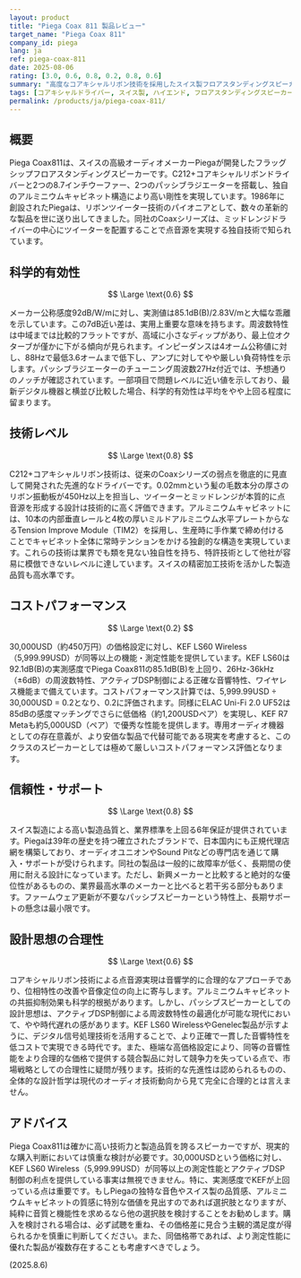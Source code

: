```yaml
---
layout: product
title: "Piega Coax 811 製品レビュー"
target_name: "Piega Coax 811"
company_id: piega
lang: ja
ref: piega-coax-811
date: 2025-08-06
rating: [3.0, 0.6, 0.8, 0.2, 0.8, 0.6]
summary: "高度なコアキシャルリボン技術を採用したスイス製フロアスタンディングスピーカー。優秀な技術力と信頼性を持つが、同等性能を大幅に安価で実現する競合製品の存在により、コストパフォーマンスに重大な課題を抱える。"
tags: [コアキシャルドライバー, スイス製, ハイエンド, フロアスタンディングスピーカー, リボンツイーター]
permalink: /products/ja/piega-coax-811/
---
```

## 概要

Piega Coax811は、スイスの高級オーディオメーカーPiegaが開発したフラッグシップフロアスタンディングスピーカーです。C212+コアキシャルリボンドライバーと2つの8.7インチウーファー、2つのパッシブラジエーターを搭載し、独自のアルミニウムキャビネット構造により高い剛性を実現しています。1986年に創設されたPiegaは、リボンツイーター技術のパイオニアとして、数々の革新的な製品を世に送り出してきました。同社のCoaxシリーズは、ミッドレンジドライバーの中心にツイーターを配置することで点音源を実現する独自技術で知られています。

## 科学的有効性

$$ \Large \text{0.6} $$

メーカー公称感度92dB/W/mに対し、実測値は85.1dB(B)/2.83V/mと大幅な乖離を示しています。この7dB近い差は、実用上重要な意味を持ちます。周波数特性は中域までは比較的フラットですが、高域に小さなディップがあり、最上位オクターブが僅かに下がる傾向が見られます。インピーダンスは4オーム公称値に対し、88Hzで最低3.6オームまで低下し、アンプに対してやや厳しい負荷特性を示します。パッシブラジエーターのチューニング周波数27Hz付近では、予想通りのノッチが確認されています。一部項目で問題レベルに近い値を示しており、最新デジタル機器と横並び比較した場合、科学的有効性は平均をやや上回る程度に留まります。

## 技術レベル

$$ \Large \text{0.8} $$

C212+コアキシャルリボン技術は、従来のCoaxシリーズの弱点を徹底的に見直して開発された先進的なドライバーです。0.02mmという髪の毛数本分の厚さのリボン振動板が450Hz以上を担当し、ツイーターとミッドレンジが本質的に点音源を形成する設計は技術的に高く評価できます。アルミニウムキャビネットには、10本の内部垂直レールと4枚の厚いミルドアルミニウム水平プレートからなるTension Improve Module（TIM2）を採用し、生産時に手作業で締め付けることでキャビネット全体に常時テンションをかける独創的な構造を実現しています。これらの技術は業界でも類を見ない独自性を持ち、特許技術として他社が容易に模倣できないレベルに達しています。スイスの精密加工技術を活かした製造品質も高水準です。

## コストパフォーマンス

$$ \Large \text{0.2} $$

30,000USD（約450万円）の価格設定に対し、KEF LS60 Wireless（5,999.99USD）が同等以上の機能・測定性能を提供しています。KEF LS60は92.1dB(B)の実測感度でPiega Coax811の85.1dB(B)を上回り、26Hz-36kHz（±6dB）の周波数特性、アクティブDSP制御による正確な音響特性、ワイヤレス機能まで備えています。コストパフォーマンス計算では、5,999.99USD ÷ 30,000USD = 0.2となり、0.2に評価されます。同様にELAC Uni-Fi 2.0 UF52は85dBの感度マッチングでさらに低価格（約1,200USDペア）を実現し、KEF R7 Metaも約5,000USD（ペア）で優秀な性能を提供します。専用オーディオ機器としての存在意義が、より安価な製品で代替可能である現実を考慮すると、このクラスのスピーカーとしては極めて厳しいコストパフォーマンス評価となります。

## 信頼性・サポート

$$ \Large \text{0.8} $$

スイス製造による高い製造品質と、業界標準を上回る6年保証が提供されています。Piegaは39年の歴史を持つ確立されたブランドで、日本国内にも正規代理店網を構築しており、オーディオユニオンやSound Pitなどの専門店を通じて購入・サポートが受けられます。同社の製品は一般的に故障率が低く、長期間の使用に耐える設計になっています。ただし、新興メーカーと比較すると絶対的な優位性があるものの、業界最高水準のメーカーと比べると若干劣る部分もあります。ファームウェア更新が不要なパッシブスピーカーという特性上、長期サポートの懸念は最小限です。

## 設計思想の合理性

$$ \Large \text{0.6} $$

コアキシャルリボン技術による点音源実現は音響学的に合理的なアプローチであり、位相特性の改善や音像定位の向上に寄与します。アルミニウムキャビネットの共振抑制効果も科学的根拠があります。しかし、パッシブスピーカーとしての設計思想は、アクティブDSP制御による周波数特性の最適化が可能な現代において、やや時代遅れの感があります。KEF LS60 WirelessやGenelec製品が示すように、デジタル信号処理技術を活用することで、より正確で一貫した音響特性を低コストで実現できる時代です。また、極端な高価格設定により、同等の音響性能をより合理的な価格で提供する競合製品に対して競争力を失っている点で、市場戦略としての合理性に疑問が残ります。技術的な先進性は認められるものの、全体的な設計哲学は現代のオーディオ技術動向から見て完全に合理的とは言えません。

## アドバイス

Piega Coax811は確かに高い技術力と製造品質を誇るスピーカーですが、現実的な購入判断においては慎重な検討が必要です。30,000USDという価格に対し、KEF LS60 Wireless（5,999.99USD）が同等以上の測定性能とアクティブDSP制御の利点を提供している事実は無視できません。特に、実測感度でKEFが上回っている点は重要です。もしPiegaの独特な音色やスイス製の品質感、アルミニウムキャビネットの質感に特別な価値を見出すのであれば選択肢となりますが、純粋に音質と機能性を求めるなら他の選択肢を検討することをお勧めします。購入を検討される場合は、必ず試聴を重ね、その価格差に見合う主観的満足度が得られるかを慎重に判断してください。また、同価格帯であれば、より測定性能に優れた製品が複数存在することも考慮すべきでしょう。

(2025.8.6)
